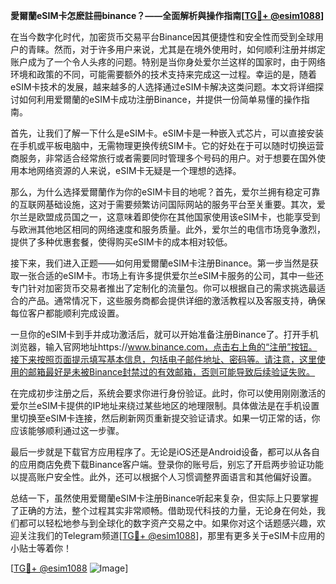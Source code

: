 **愛爾蘭eSIM卡怎麽註冊binance？——全面解析與操作指南[[TG💪+ @esim1088](https://t.me/s/esim1088)]**

在当今数字化时代，加密货币交易平台Binance因其便捷性和安全性而受到全球用户的青睐。然而，对于许多用户来说，尤其是在境外使用时，如何顺利注册并绑定账户成为了一个令人头疼的问题。特别是当你身处爱尔兰这样的国家时，由于网络环境和政策的不同，可能需要额外的技术支持来完成这一过程。幸运的是，随着eSIM卡技术的发展，越来越多的人选择通过eSIM卡解决这类问题。本文将详细探讨如何利用爱爾蘭的eSIM卡成功注册Binance，并提供一份简单易懂的操作指南。

首先，让我们了解一下什么是eSIM卡。eSIM卡是一种嵌入式芯片，可以直接安装在手机或平板电脑中，无需物理更换传统SIM卡。它的好处在于可以随时切换运营商服务，非常适合经常旅行或者需要同时管理多个号码的用户。对于想要在国外使用本地网络资源的人来说，eSIM卡无疑是一个理想的选择。

那么，为什么选择爱爾蘭作为你的eSIM卡目的地呢？首先，爱尔兰拥有稳定可靠的互联网基础设施，这对于需要频繁访问国际网站的服务平台至关重要。其次，爱尔兰是欧盟成员国之一，这意味着即使你在其他国家使用该eSIM卡，也能享受到与欧洲其他地区相同的网络速度和服务质量。此外，爱尔兰的电信市场竞争激烈，提供了多种优惠套餐，使得购买eSIM卡的成本相对较低。

接下来，我们进入正题——如何用爱爾蘭eSIM卡注册Binance。第一步当然是获取一张合适的eSIM卡。市场上有许多提供爱尔兰eSIM卡服务的公司，其中一些还专门针对加密货币交易者推出了定制化的流量包。你可以根据自己的需求挑选最适合的产品。通常情况下，这些服务商都会提供详细的激活教程以及客服支持，确保每位客户都能顺利完成设置。

一旦你的eSIM卡到手并成功激活后，就可以开始准备注册Binance了。打开手机浏览器，输入官网地址https://www.binance.com，点击右上角的“注册”按钮。接下来按照页面提示填写基本信息，包括电子邮件地址、密码等。请注意，这里使用的邮箱最好是未被Binance封禁过的有效邮箱，否则可能导致后续验证失败。

在完成初步注册之后，系统会要求你进行身份验证。此时，你可以使用刚刚激活的爱尔兰eSIM卡提供的IP地址来绕过某些地区的地理限制。具体做法是在手机设置里切换至eSIM卡连接，然后刷新网页重新提交验证请求。如果一切正常的话，你应该能够顺利通过这一步骤。

最后一步就是下载官方应用程序了。无论是iOS还是Android设备，都可以从各自的应用商店免费下载Binance客户端。登录你的账号后，别忘了开启两步验证功能以提高账户安全性。此外，还可以根据个人习惯调整界面语言和其他偏好设置。

总结一下，虽然使用爱爾蘭eSIM卡注册Binance听起来复杂，但实际上只要掌握了正确的方法，整个过程其实非常顺畅。借助现代科技的力量，无论身在何处，我们都可以轻松地参与到全球化的数字资产交易之中。如果你对这个话题感兴趣，欢迎关注我们的Telegram频道[[TG💪+ @esim1088](https://t.me/s/esim1088)]，那里有更多关于eSIM卡应用的小贴士等着你！

[[TG💪+ @esim1088](https://t.me/s/esim1088) ![Image](https://i.postimg.cc/4NQfJmqS/Snipaste-2025-05-13-00-14-12.png)]